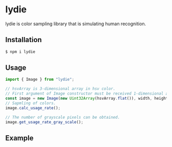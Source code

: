 # lydie

lydie is color sampling library that is simulating human recognition.

## Installation

```sh
$ npm i lydie
```

## Usage

```ts
import { Image } from "lydie";

// hsvArray is 3-dimensional array in hsv color.
// First argument of Image constructor must be received 1-dimensional array.
const image = new Image(new Uint32Array(hsvArray.flat()), width, height);
// Sapmling of colors.
image.calc_usage_rate();

// The number of grayscale pixels can be obtained.
image.get_usage_rate_gray_scale();
```

## Example
